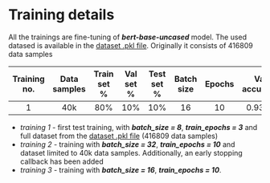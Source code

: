 # Training details

All the trainings are fine-tuning of ***bert-base-uncased*** model. The used datased is available in the [dataset .pkl file](../../data/dair-ai-emotions/merged_training.pkl). Originally it consists of 416809 data samples

| Training no. | Data samples | Train set % | Val set % | Test set % | Batch size | Epochs | Val accuracy | Val loss | Test accuracy | Test loss |
|:------------:|:------------:|:-----------:|:---------:|:----------:|:----------:|:------:|:------------:|:--------:|:-------------:|:---------:|
|      1       |     40k      |     80%     |    10%    |    10%     |     16     |   10   |    0.9327    |  0.1633  |     T.B.D     |   T.B.D   |

- *training 1* - first test training, with ***batch_size = 8***, ***train_epochs = 3*** and full dataset from the [dataset .pkl file](../../data/dair-ai-emotions/merged_training.pkl) (416809 data samples)
- *training 2* - training with ***batch_size = 32***, ***train_epochs = 10*** and dataset limited to 40k data samples. Additionally, an early stopping callback has been added
- *training 3* - training with ***batch_size = 16***, ***train_epochs = 10***.